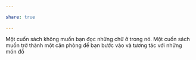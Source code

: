 ---  
share: true  
---  
Một cuốn sách không muốn bạn đọc những chữ ở trong nó. Một cuốn sách muốn trở thành một căn phòng để bạn bước vào và tương tác với những món đồ  
